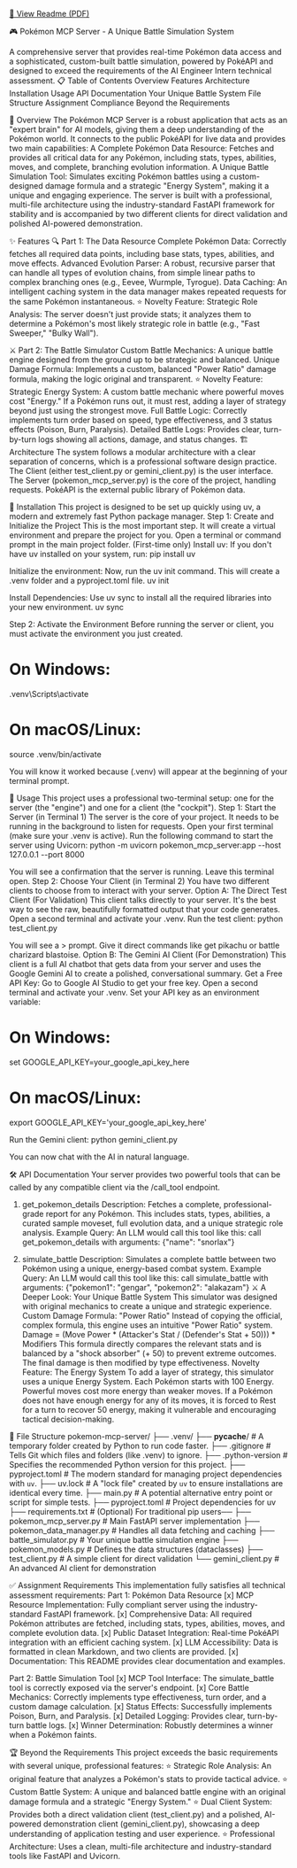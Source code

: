 [📄 View Readme (PDF)](./2_Readme.pdf)

🎮 Pokémon MCP Server - A Unique Battle Simulation System


A comprehensive server that provides real-time Pokémon data access and a sophisticated, custom-built battle simulation, powered by PokéAPI and designed to exceed the requirements of the AI Engineer Intern technical assessment.
📋 Table of Contents
Overview
Features
Architecture
Installation
Usage
API Documentation
Your Unique Battle System
File Structure
Assignment Compliance
Beyond the Requirements

🌟 Overview
The Pokémon MCP Server is a robust application that acts as an "expert brain" for AI models, giving them a deep understanding of the Pokémon world. It connects to the public PokéAPI for live data and provides two main capabilities:
A Complete Pokémon Data Resource: Fetches and provides all critical data for any Pokémon, including stats, types, abilities, moves, and complete, branching evolution information.
A Unique Battle Simulation Tool: Simulates exciting Pokémon battles using a custom-designed damage formula and a strategic "Energy System", making it a unique and engaging experience.
The server is built with a professional, multi-file architecture using the industry-standard FastAPI framework for stability and is accompanied by two different clients for direct validation and polished AI-powered demonstration.

✨ Features
🔍 Part 1: The Data Resource
Complete Pokémon Data: Correctly fetches all required data points, including base stats, types, abilities, and move effects.
Advanced Evolution Parser: A robust, recursive parser that can handle all types of evolution chains, from simple linear paths to complex branching ones (e.g., Eevee, Wurmple, Tyrogue).
Data Caching: An intelligent caching system in the data manager makes repeated requests for the same Pokémon instantaneous.
⭐ Novelty Feature: Strategic Role Analysis: The server doesn't just provide stats; it analyzes them to determine a Pokémon's most likely strategic role in battle (e.g., "Fast Sweeper," "Bulky Wall").



⚔️ Part 2: The Battle Simulator
Custom Battle Mechanics: A unique battle engine designed from the ground up to be strategic and balanced.
Unique Damage Formula: Implements a custom, balanced "Power Ratio" damage formula, making the logic original and transparent.
⭐ Novelty Feature: Strategic Energy System: A custom battle mechanic where powerful moves cost "Energy." If a Pokémon runs out, it must rest, adding a layer of strategy beyond just using the strongest move.
Full Battle Logic: Correctly implements turn order based on speed, type effectiveness, and 3 status effects (Poison, Burn, Paralysis).
Detailed Battle Logs: Provides clear, turn-by-turn logs showing all actions, damage, and status changes.
🏗️ Architecture
The system follows a modular architecture with a clear separation of concerns, which is a professional software design practice.
The Client (either test_client.py or gemini_client.py) is the user interface.
The Server (pokemon_mcp_server.py) is the core of the project, handling requests.
PokéAPI is the external public library of Pokémon data.



🚀 Installation
This project is designed to be set up quickly using uv, a modern and extremely fast Python package manager.
Step 1: Create and Initialize the Project
This is the most important step. It will create a virtual environment and prepare the project for you.
Open a terminal or command prompt in the main project folder.
(First-time only) Install uv: If you don't have uv installed on your system, run:
pip install uv


Initialize the environment: Now, run the uv init command. This will create a .venv folder and a pyproject.toml file.
uv init


Install Dependencies: Use uv sync to install all the required libraries into your new environment.
uv sync


Step 2: Activate the Environment
Before running the server or client, you must activate the environment you just created.
# On Windows:
.venv\Scripts\activate

# On macOS/Linux:
source .venv/bin/activate


You will know it worked because (.venv) will appear at the beginning of your terminal prompt.


📖 Usage
This project uses a professional two-terminal setup: one for the server (the "engine") and one for a client (the "cockpit").
Step 1: Start the Server (in Terminal 1)
The server is the core of your project. It needs to be running in the background to listen for requests.
Open your first terminal (make sure your .venv is active).
Run the following command to start the server using Uvicorn:
python -m uvicorn pokemon_mcp_server:app --host 127.0.0.1 --port 8000


You will see a confirmation that the server is running. Leave this terminal open.
Step 2: Choose Your Client (in Terminal 2)
You have two different clients to choose from to interact with your server.
Option A: The Direct Test Client (For Validation)
This client talks directly to your server. It's the best way to see the raw, beautifully formatted output that your code generates.
Open a second terminal and activate your .venv.
Run the test client:
python test_client.py


You will see a > prompt. Give it direct commands like get pikachu or battle charizard blastoise.
Option B: The Gemini AI Client (For Demonstration)
This client is a full AI chatbot that gets data from your server and uses the Google Gemini AI to create a polished, conversational summary.
Get a Free API Key: Go to Google AI Studio to get your free key.
Open a second terminal and activate your .venv.
Set your API key as an environment variable:
# On Windows:
set GOOGLE_API_KEY=your_google_api_key_here

# On macOS/Linux:
export GOOGLE_API_KEY='your_google_api_key_here'


Run the Gemini client:
python gemini_client.py


You can now chat with the AI in natural language.


🛠️ API Documentation
Your server provides two powerful tools that can be called by any compatible client via the /call_tool endpoint.


1. get_pokemon_details
Description: Fetches a complete, professional-grade report for any Pokémon. This includes stats, types, abilities, a curated sample moveset, full evolution data, and a unique strategic role analysis.
Example Query: An LLM would call this tool like this:
call get_pokemon_details with arguments: {"name": "snorlax"}


3. simulate_battle
Description: Simulates a complete battle between two Pokémon using a unique, energy-based combat system.
Example Query: An LLM would call this tool like this:
call simulate_battle with arguments: {"pokemon1": "gengar", "pokemon2": "alakazam"}
⚔️ A Deeper Look: Your Unique Battle System
This simulator was designed with original mechanics to create a unique and strategic experience.
Custom Damage Formula: "Power Ratio"
Instead of copying the official, complex formula, this engine uses an intuitive "Power Ratio" system.
Damage = (Move Power * (Attacker's Stat / (Defender's Stat + 50))) * Modifiers
This formula directly compares the relevant stats and is balanced by a "shock absorber" (+ 50) to prevent extreme outcomes. The final damage is then modified by type effectiveness.
Novelty Feature: The Energy System
To add a layer of strategy, this simulator uses a unique Energy System.
Each Pokémon starts with 100 Energy.
Powerful moves cost more energy than weaker moves.
If a Pokémon does not have enough energy for any of its moves, it is forced to Rest for a turn to recover 50 energy, making it vulnerable and encouraging tactical decision-making.





📁 File Structure
pokemon-mcp-server/
├── .venv/
├── __pycache__/ # A temporary folder created by Python to run code faster. 
├── .gitignore # Tells Git which files and folders (like .venv) to ignore. 
├── .python-version # Specifies the recommended Python version for this project. 
├── pyproject.toml # The modern standard for managing project dependencies with `uv`. ├── uv.lock # A "lock file" created by `uv` to ensure installations are identical every time. ├── main.py # A potential alternative entry point or script for simple tests.
├── pyproject.toml               # Project dependencies for uv
├── requirements.txt             # (Optional) For traditional pip users──
├── pokemon_mcp_server.py      # Main FastAPI server implementation
├── pokemon_data_manager.py    # Handles all data fetching and caching
├── battle_simulator.py        # Your unique battle simulation engine
├── pokemon_models.py          # Defines the data structures (dataclasses)
├── test_client.py             # A simple client for direct validation
└── gemini_client.py           # An advanced AI client for demonstration



✅ Assignment Requirements
This implementation fully satisfies all technical assessment requirements:
Part 1: Pokémon Data Resource
[x] MCP Resource Implementation: Fully compliant server using the industry-standard FastAPI framework.
[x] Comprehensive Data: All required Pokémon attributes are fetched, including stats, types, abilities, moves, and complete evolution data.
[x] Public Dataset Integration: Real-time PokéAPI integration with an efficient caching system.
[x] LLM Accessibility: Data is formatted in clean Markdown, and two clients are provided.
[x] Documentation: This README provides clear documentation and examples.



Part 2: Battle Simulation Tool
[x] MCP Tool Interface: The simulate_battle tool is correctly exposed via the server's endpoint.
[x] Core Battle Mechanics: Correctly implements type effectiveness, turn order, and a custom damage calculation.
[x] Status Effects: Successfully implements Poison, Burn, and Paralysis.
[x] Detailed Logging: Provides clear, turn-by-turn battle logs.
[x] Winner Determination: Robustly determines a winner when a Pokémon faints.



🏆 Beyond the Requirements
This project exceeds the basic requirements with several unique, professional features:
⭐ Strategic Role Analysis: An original feature that analyzes a Pokémon's stats to provide tactical advice.
⭐ Custom Battle System: A unique and balanced battle engine with an original damage formula and a strategic "Energy System."
⭐ Dual Client System: Provides both a direct validation client (test_client.py) and a polished, AI-powered demonstration client (gemini_client.py), showcasing a deep understanding of application testing and user experience.
⭐ Professional Architecture: Uses a clean, multi-file architecture and industry-standard tools like FastAPI and Uvicorn.



